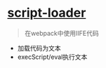 # [script-loader](https://github.com/webpack-contrib/script-loader)
> 在webpack中使用IIFE代码

- 加载代码为文本
- execScript/eval执行文本
